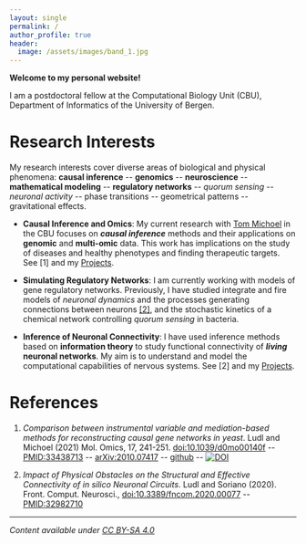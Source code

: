 ```yaml
---
layout: single
permalink: /
author_profile: true
header:
  image: /assets/images/band_1.jpg
---
```


**Welcome to my personal website!**

I am a postdoctoral fellow at the Computational Biology Unit (CBU), Department of Informatics of the  University of Bergen.

# Research Interests

My research interests cover diverse areas of biological and physical phenomena: **causal inference** -- **genomics** -- **neuroscience** -- **mathematical modeling** -- **regulatory networks** -- *quorum sensing* -- *neuronal activity* -- phase transitions -- geometrical patterns -- gravitational effects.

- **Causal Inference and Omics**: 
My current research with [Tom Michoel](https://lab.michoel.info/) in the CBU focuses on ***causal inference*** methods and their applications on **genomic** and **multi-omic** data. This work has implications on the study of diseases and healthy phenotypes and finding therapeutic targets. See [1] and my [Projects](/projects/).

- **Simulating Regulatory Networks**:
I am currently working with models of gene regulatory networks. Previously, I have studied integrate and fire models of *neuronal dynamics* and the processes generating connections between neurons [[2]](/publications/), and the stochastic kinetics of a chemical network controlling *quorum sensing* in bacteria.

- **Inference of Neuronal Connectivity**: I have used inference methods based on **information theory** to study functional connectivity of ***living*** **neuronal networks**. My aim is to understand and model the computational capabilities of nervous systems. See [2] and my [Projects](/projects/).

# References

1. *Comparison between instrumental variable and mediation-based methods for reconstructing causal gene networks in yeast*. Ludl and Michoel (2021) Mol. Omics, 17, 241-251. [doi:10.1039/d0mo00140f](https://dx.doi.org/10.1039/d0mo00140f) -- [PMID:33438713](https://pubmed.ncbi.nlm.nih.gov/33438713/) -- [arXiv:2010.07417](https://arxiv.org/abs/2010.07417) -- [github](https://github.com/michoel-lab/FindrCausalNetworkInferenceOnYeast) -- [![DOI](https://zenodo.org/badge/313364218.svg)](https://zenodo.org/badge/latestdoi/313364218)

2. *Impact of Physical Obstacles on the Structural and Effective Connectivity of in silico Neuronal Circuits*. Ludl and Soriano (2020). Front. Comput. Neurosci., [doi:10.3389/fncom.2020.00077](https://dx.doi.org/10.3389/fncom.2020.00077) -- [PMID:32982710](https://pubmed.ncbi.nlm.nih.gov/33438713/)

----

*Content available under [CC BY-SA 4.0](https://creativecommons.org/licenses/by-sa/4.0/)*
